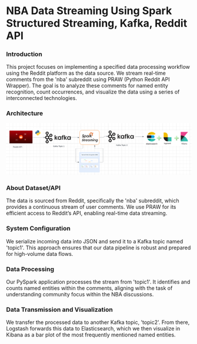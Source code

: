 # NBA Data Streaming Using Spark Structured Streaming, Kafka, Reddit API

### Introduction
This project focuses on implementing a specified data processing workflow using the Reddit platform as the data source. We stream real-time comments from the 'nba' subreddit using PRAW (Python Reddit API Wrapper). The goal is to analyze these comments for named entity recognition, count occurrences, and visualize the data using a series of interconnected technologies.

### Architecture
![Architecture Diagram](Architecture.png)


### About Dataset/API
The data is sourced from Reddit, specifically the 'nba' subreddit, which provides a continuous stream of user comments. We use PRAW for its efficient 
access to Reddit’s API, enabling real-time data streaming.

###  System Configuration
We serialize incoming data into JSON and send it to a Kafka topic named 'topic1'. This approach ensures that our data pipeline is robust and prepared for high-volume data flows.

### Data Processing
Our PySpark application processes the stream from 'topic1'. It identifies and counts named entities within the comments, 
aligning with the task of understanding community focus within the NBA discussions.

### Data Transmission and Visualization 
We transfer the processed data to another Kafka topic, 'topic2'. From there, Logstash forwards this data to Elasticsearch, which we then visualize in Kibana as a bar plot of the most frequently mentioned named entities.



